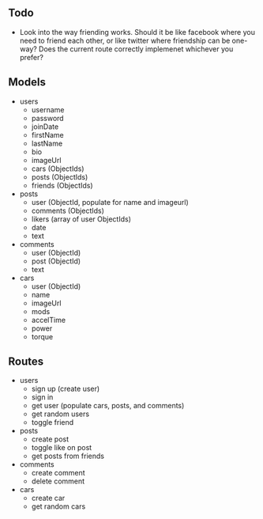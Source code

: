 ## Todo
- Look into the way friending works.  Should it be like facebook where you need to friend each other, or like twitter where friendship can be one-way?  Does the current route correctly implemenet whichever you prefer?

## Models
- users
    - username
    - password
    - joinDate
    - firstName
    - lastName
    - bio
    - imageUrl
    - cars (ObjectIds)
    - posts (ObjectIds)
    - friends (ObjectIds)
- posts
    - user (ObjectId, populate for name and imageurl)
    - comments (ObjectIds)
    - likers (array of user ObjectIds)
    - date
    - text
- comments
    - user (ObjectId)
    - post (ObjectId)
    - text
- cars
    - user (ObjectId)
    - name
    - imageUrl
    - mods
    - accelTime
    - power
    - torque

## Routes
- users
    - sign up (create user)
    - sign in
    - get user (populate cars, posts, and comments)
    - get random users
    - toggle friend
- posts
    - create post
    - toggle like on post
    - get posts from friends
- comments
    - create comment
    - delete comment
- cars
    - create car
    - get random cars